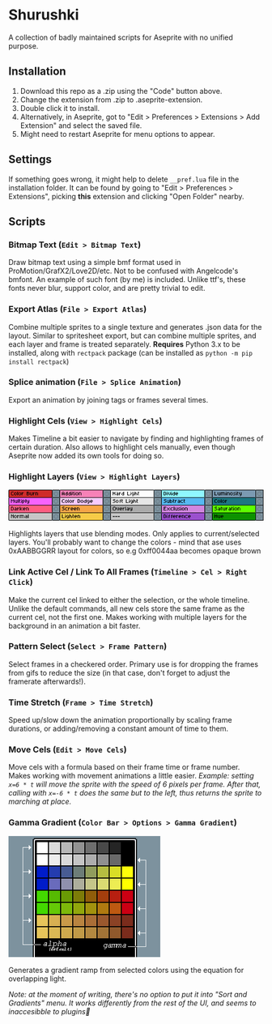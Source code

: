 # Shurushki

A collection of badly maintained scripts for Aseprite with no unified purpose.

## **Installation**
1. Download this repo as a .zip using the "Code" button above. 
1. Change the extension from .zip to .aseprite-extension.
1. Double click it to install. 
1. Alternatively, in Aseprite, got to "Edit > Preferences > Extensions > Add Extension" and select the saved file.
1. Might need to restart Aseprite for menu options to appear.

## **Settings**

If something goes wrong, it might help to delete `__pref.lua` file in the installation folder. It can be found by going to "Edit > Preferences > Extensions", picking **this** extension and clicking "Open Folder" nearby.

## **Scripts**

### Bitmap Text (`Edit > Bitmap Text`)

Draw bitmap text using a simple bmf format used in ProMotion/GrafX2/Love2D/etc. Not to be confused with Angelcode's bmfont. An example of such font (by me) is included. Unlike ttf's, these fonts never blur, support color, and are pretty trivial to edit.

### Export Atlas (`File > Export Atlas`)

Combine multiple sprites to a single texture and generates .json data for the layout. Similar to spritesheet export, but can combine multiple sprites, and each layer and frame is treated separately.
**Requires** Python 3.x to be installed, along with `rectpack` package (can be installed as `python -m pip install rectpack`)

### Splice animation (`File > Splice Animation`)

Export an animation by joining tags or frames several times.

### Highlight Cels (`View > Highlight Cels`)

Makes Timeline a bit easier to navigate by finding and highlighting frames of certain duration. Also allows to highlight cels manually, even though Aseprite now added its own tools for doing so.


### Highlight Layers (`View > Highlight Layers`)
![example](readme_files/layers.png)

Highlights layers that use blending modes. Only applies to current/selected layers. You'll probably want to change the colors - mind that ase uses 0xAABBGGRR layout for colors, so e.g 0xff0044aa becomes opaque brown


### Link Active Cel / Link To All Frames (`Timeline > Cel > Right Click`)

Make the current cel linked to either the selection, or the whole timeline. Unlike the default commands, all new cels store the same frame as the current cel, not the first one. Makes working with multiple layers for the background in an animation a bit faster.

### Pattern Select (`Select > Frame Pattern`)

Select frames in a checkered order. Primary use is for dropping the frames from gifs to reduce the size (in that case, don't forget to adjust the framerate afterwards!).

### Time Stretch (`Frame > Time Stretch`)

Speed up/slow down the animation proportionally by scaling frame durations, or adding/removing a constant amount of time to them.

### Move Cels (`Edit > Move Cels`)

Move cels with a formula based on their frame time or frame number. Makes working with movement animations a little easier. 
*Example: setting `x=6 * t` will move the sprite with the speed of 6 pixels per frame. After that, calling with `x=-6 * t` does the same but to the left, thus returns the sprite to marching at place.*

### Gamma Gradient (`Color Bar > Options > Gamma Gradient`)
![example](readme_files/gamma.png)

Generates a gradient ramp from selected colors using the equation for overlapping light.

*Note: at the moment of writing, there's no option to put it into "Sort and Gradients" menu. It works differently from the rest of the UI, and seems to inaccesibble to plugins🤷*